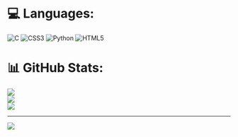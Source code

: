 
# 💻 Languages:
![C](https://img.shields.io/badge/c-%2300599C.svg?style=for-the-badge&logo=c&logoColor=white) ![CSS3](https://img.shields.io/badge/css3-%231572B6.svg?style=for-the-badge&logo=css3&logoColor=white) ![Python](https://img.shields.io/badge/python-3670A0?style=for-the-badge&logo=python&logoColor=ffdd54) ![HTML5](https://img.shields.io/badge/html5-%23E34F26.svg?style=for-the-badge&logo=html5&logoColor=white)
# 📊 GitHub Stats:
![](https://github-readme-stats.vercel.app/api?username=d000u&theme=dark&hide_border=true&include_all_commits=false&count_private=false)<br/>
![](https://github-readme-streak-stats.herokuapp.com/?user=d000u&theme=dark&hide_border=true)<br/>
![](https://github-readme-stats.vercel.app/api/top-langs/?username=d000u&theme=dark&hide_border=true&include_all_commits=false&count_private=false&layout=compact)

---
[![](https://visitcount.itsvg.in/api?id=d000u&icon=0&color=0)](https://visitcount.itsvg.in)

<!-- Proudly created with GPRM ( https://gprm.itsvg.in ) -->
